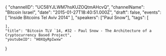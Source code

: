 {
    "channelID": "UC58YJLWM7hsKUZOQtmAHcvQ",
    "channelName": "Bitcoin Israel",
    "date": "2015-01-27T18:40:51.000Z",
    "draft": false,
    "events": [
        "Inside Bitcoins Tel Aviv 2014"
    ],
    "speakers": ["Paul Snow"],
    "tags": [


    ],
    "title": "Bitcoin TLV `14, #32 - Paul Snow - The Architecture of a Cryptocurrency Based Project",
    "youtubeID": "H0XQyRpIwxw"
}
